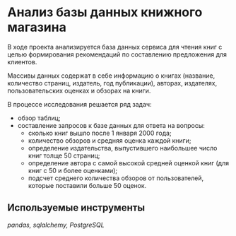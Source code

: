 # Анализ базы данных книжного магазина

В ходе проекта анализируется база данных сервиса для чтения книг с целью формирования рекомендаций по составлению предложения для клиентов.

Массивы данных содержат в себе информацию о книгах (название, количество страниц, издатель, год публикации), авторах, издателях, пользовательских оценках и обзорах на книги. 

В процессе исследования решается ряд задач:
- обзор таблиц; 
- составление запросов к базе данных для ответа на вопросы:
    + сколько книг вышло после 1 января 2000 года;
    + количество обзоров и средняя оценка каждой книги;
    + определение издательства, выпустившего наибольшее число книг толще 50 страниц;
    + определение автора с самой высокой средней оценкой книг (для книг с 50 и более оценками);
    + подсчет среднего количества обзоров от пользователей, которые поставили больше 50 оценок.

## Используемые инструменты
*pandas, sqlalchemy, PostgreSQL*
